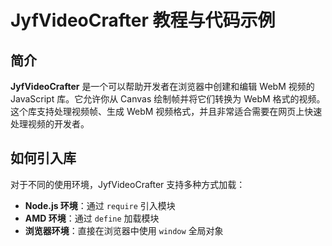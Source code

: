 # JyfVideoCrafter 教程与代码示例

## 简介
**JyfVideoCrafter** 是一个可以帮助开发者在浏览器中创建和编辑 WebM 视频的 JavaScript 库。它允许你从 Canvas 绘制帧并将它们转换为 WebM 格式的视频。这个库支持处理视频帧、生成 WebM 视频格式，并且非常适合需要在网页上快速处理视频的开发者。

## 如何引入库
对于不同的使用环境，JyfVideoCrafter 支持多种方式加载：

- **Node.js 环境**：通过 `require` 引入模块
- **AMD 环境**：通过 `define` 加载模块
- **浏览器环境**：直接在浏览器中使用 `window` 全局对象























